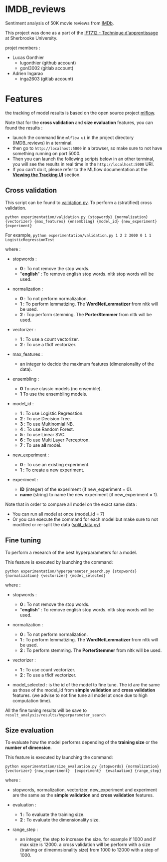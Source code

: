 # IMDB_reviews

Sentiment analysis of 50K movie reviews from [IMDb](https://www.imdb.com).

This project was done as a part of the [IFT712 - Technique d'apprentissage](https://www.usherbrooke.ca/admission/fiches-cours/IFT712?fp=005) at Sherbrooke University.

projet members :
 - Lucas Gonthier
    - lugonthier (github account)
    - gonl3002 (gitlab account)
- Adrien Ingarao
    - inga2603 (gitlab account)

# Features

the tracking of model results is based on the open source project [mlflow](https://mlflow.org).

Note that for the **cross validation** and **size evaluation** features, you can found the results :
 - launch the command line ``mlflow ui`` in the project directory (IMDB_reviews) in a terminal.
 - then go to ``http://localhost:5000`` in a browser, so make sure to not have something running on port 5000.
 - Then you can launch the following scripts below in an other terminal, you will see the results in real time in the ``http://localhost:5000`` URI.
 - If you can't do it, please refer to the MLflow documentation at the [**Viewing the Tracking UI**](https://www.mlflow.org/docs/latest/quickstart.html) section.


## Cross validation
This script can be found to [validation.py](experimentation/validation.py).
To perform a (stratified) cross validation. 

```python experimentation/validation.py {stopwords} {normalization} {vectorizer} {max_features} {ensembling} {model_id} {new_experiment} {experiment}```

For example, ``python experimentation/validation.py 1 2 2 3000 0 1 1 LogisticRegressionTest``

where :
- stopwords : 
    - **0** :  To not remove the stop words.
    - "**english**" : To remove english stop words. nltk stop words will be used.

- normalization :
    - **0** : To not perform normalization.
    - **1** : To perform lemmatizing. The **WordNetLemmatizer** from nltk will be used.
    - **2** : Top perform stemming. The **PorterStemmer** from nltk will be used.

- vectorizer :
    - **1** : To use a count vectorizer.
    - **2** : To use a tfidf vectorizer.

- max_features :
    - an integer to decide the maximum features (dimensionality of the data).

- ensembling :
    - **0** To use classic models (no ensemble).
    - **1** To use the ensembling models.

- model_id :
    - **1** : To use Logistic Regresstion.
    - **2** : To use Decision Tree.
    - **3** : To use Multinomial NB.
    - **4** : To use Random Forest.
    - **5** : To use Linear SVC.
    - **6** : To use Multi Layer Perceptron.
    - **7** : To use **all** model.

- new_experiment :
    - **0** : To use an existing experiment.
    - **1** : To create a new experiment.

- experiment :

    - **ID** (integer) of the experiment (if new_experiment = 0).
    - **name** (string) to name the new experiment (if new_experiment = 1).

Note that in order to compare all model on the exact same data :
-  You can run all model at once (model_id = 7)
- Or you can execute the command for each model but make sure to not modified or re-split the data ([split_data.py](experimentation/split_data.py)).


## Fine tuning

To perform a research of the best hyperparameters for a model.

This feature is executed by launching the command:

``python experimentation/hyperparameter_search.py {stopwords} {normalization} {vectorizer} {model_selected}``

where :
- stopwords : 
    - **0** :  To not remove the stop words.
    - "**english**" : To remove english stop words. nltk stop words will be used.

- normalization :
    - **0** : To not perform normalization.
    - **1** : To perform lemmatizing. The **WordNetLemmatizer** from nltk will be used.
    - **2** : To perform stemming. The **PorterStemmer** from nltk will be used.

- vectorizer :
    - **1** : To use count vectorizer.
    - **2** : To use a tfidf vectorizer.

- model_selected : is the id of the model to fine tune. The id are the same as those of the model_id from **simple validation** and **cross validation** features. (we advise to not fine tune all model at once due to high computation time).

All the fine tuning results will be save to ``result_analysis/results/hyperparameter_search``

## Size evaluation

To evaluate how the model performs depending of the **training size** or the **number of dimension**. 

This feature is executed by launching the command:

 ``python experimentation/size_evaluation.py {stopwords} {normalization} {vectorizer} {new_experiment}  {experiment}  {evaluation} {range_step}``

 where :
 - stopwords, normalization, vectorizer, new_experiment and  experiment are the same as the **simple validation** and **cross validation** features.

 - evaluation :
    - **1** : To evaluate the training size.
    - **2** : To evaluate the dimensionality size.
 - range_step :
    - an integer, the step to increase the size. for example if 1000 and if max size is 12000. a cross validation will be perform with a size (training or dimemnsionality size) from 1000 to 12000 with a step of 1000.



